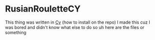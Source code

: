 # RusianRouletteCY
This thing was written in [Cy](https://github.com/Sakura256/Cy) (how to install on the repo)
I made this cuz I was bored and didn't know what else to do so uh here are the files or something
